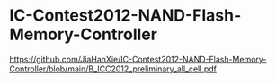 # IC-Contest2012-NAND-Flash-Memory-Controller    

https://github.com/JiaHanXie/IC-Contest2012-NAND-Flash-Memory-Controller/blob/main/B_ICC2012_preliminary_all_cell.pdf